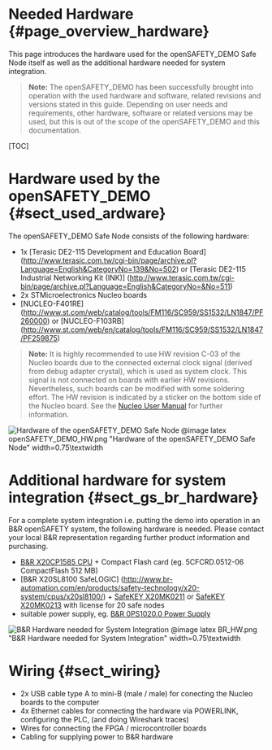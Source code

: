 Needed Hardware {#page_overview_hardware}
============

This page introduces the hardware used for the openSAFETY_DEMO Safe Node itself
as well as the additional hardware needed for system integration.

> **Note:** The openSAFETY_DEMO has been successfully brought into operation
> with the used hardware and software, related revisions and
> versions stated in this guide.
> Depending on user needs and requirements, other hardware, software or
> related versions may be used, but this is out of the scope of the
> openSAFETY_DEMO and this documentation.

[TOC]

# Hardware used by the openSAFETY_DEMO {#sect_used_ardware}
The openSAFETY_DEMO Safe Node consists of the following hardware:

- 1x [Terasic DE2-115 Development and Education Board] (http://www.terasic.com.tw/cgi-bin/page/archive.pl?Language=English&CategoryNo=139&No=502) or [Terasic DE2-115 Industrial Networking Kit (INK)] (http://www.terasic.com.tw/cgi-bin/page/archive.pl?Language=English&CategoryNo=&No=511)
- 2x STMicroelectronics Nucleo boards
 - [NUCLEO-F401RE] (http://www.st.com/web/catalog/tools/FM116/SC959/SS1532/LN1847/PF260000) or [NUCLEO-F103RB] (http://www.st.com/web/en/catalog/tools/FM116/SC959/SS1532/LN1847/PF259875)
 > **Note:** It is highly recommended to use HW revision C-03 of the Nucleo
 > boards due to the connected external clock signal (derived from debug adapter
 > crystal), which is used as system clock. This signal is not connected on
 > boards with earlier HW revisions. Nevertheless, such boards can be modified
 > with some soldering effort.
 > The HW revision is indicated by a sticker on the bottom side of the
 > Nucleo board.
 > See the [Nucleo User Manual](http://www.st.com/st-web-ui/static/active/en/resource/technical/document/user_manual/DM00105823.pdf)
 > for further information.

![Hardware of the openSAFETY_DEMO Safe Node](openSAFETY_DEMO_HW.png)
@image latex openSAFETY_DEMO_HW.png "Hardware of the openSAFETY_DEMO Safe Node" width=0.75\textwidth

# Additional hardware for system integration {#sect_gs_br_hardware}

For a complete system integration i.e. putting the demo into operation in an
B&R openSAFETY system, the following hardware is needed.
Please contact your local B&R representation regarding further product
information and purchasing.

- [B&R X20CP1585 CPU](http://www.br-automation.com/en/products/control-systems/x20-system/x20-cpus/x20cp1585/) + Compact Flash card (eg. 5CFCRD.0512-06 CompactFlash 512 MB)
- [B&R X20SL8100 SafeLOGIC] (http://www.br-automation.com/en/products/safety-technology/x20-system/cpus/x20sl8100/) + [SafeKEY X20MK0211](http://www.br-automation.com/en/products/safety-technology/x20-system/accessories/x20mk0211/)
  or [SafeKEY X20MK0213](http://www.br-automation.com/en/products/safety-technology/x20-system/accessories/x20mk0213/)
  with license for 20 safe nodes
- suitable power supply, eg. [B&R 0PS1020.0 Power Supply](http://www.br-automation.com/en/products/power-supplies/single-phase-power-supplies/0ps10200/)

![B&R Hardware needed for System Integration](BR_HW.png)
@image latex BR_HW.png "B&R Hardware needed for System Integration" width=0.75\textwidth

# Wiring {#sect_wiring}

- 2x USB cable type A to mini-B (male / male) for conecting the Nucleo boards to the computer
- 4x Ethernet cables for connecting the hardware via POWERLINK, configuring the PLC, (and doing Wireshark traces)
- Wires for connecting the FPGA / microcontroller boards
- Cabling for supplying power to B&R hardware